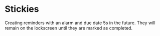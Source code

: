 # Stickies
Creating reminders with an alarm and due date 5s in the future. They will remain on the lockscreen until they are marked as completed. 
